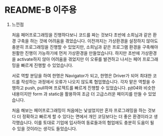 # README-B 이주용

1. 느낀점

   처음 페어프로그래밍을 진행하다보니 코드를 짜는 것보다 초반에 소희님과 같은 환경 구축을
   하는 것에 어려움을 겪었습니다. 이전까지는 가상환경을 설정하지 않아도 충분히 프로그래밍을
   진행할 수 있었지만, 소희님과 같은 프로그램 환경을 구축해야 원활한 진행이 가능하기에 먼저
   가상환경을 만들었습니다. 하지만 초반에 가상환경을 activate하지 않아 어려움을 겪었지만
   이 오류를 발견하고 나서는 페어 프로그래밍을 빠르게 진행할 수 있었습니다.

   서로 역할 분담을 하여 한명은 Navigator가 되고, 한명은 Driver가 되어 최대한 코드를 작성하는 과정에서 오류가 나오지 않도록 협업했습니다. 각자 맡은 역할을 수행하고 push, pull하며 프로젝트를 빠르게 진행할 수 있었습니다. pjt04와 비슷한 내용이지만 form 과 static을 활용하여 조금 더 고급스러운 페이지를 만들 수 있었습니다.

   처음 해보는 페어프로그래밍이 처음에는 낯설었지만 혼자 프로그래밍을 하는 것보다 더 정확하고
   빠르게 할 수 있다는 면에서 개인 코딩보다는 더 좋은 환경이라고 생각했습니다. 이를 토대로
   기업에 입사하여 동료들과의 협업에도 충분히 도움이 될 수 있을 것이라는 생각도 들었습니다.